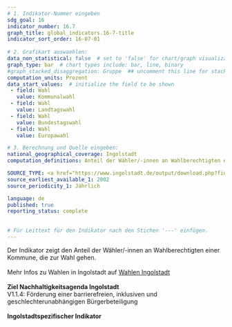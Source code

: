 ```yaml
---
# 1. Indikator-Nummer eingeben 
sdg_goal: 16 
indicator_number: 16.7
graph_title: global_indicators.16-7-title
indicator_sort_order: 16-07-01
 
# 2. Grafikart auswaehlen: 
data_non_statistical: false  # set to 'false' for chart/graph visualization 
graph_type: bar  # chart types include: bar, line, binary 
#graph_stacked_disaggregation: Gruppe  ## uncomment this line for stacked bars. eplace 'Geschlecht' with the field of aggregation. 
computation_units: Prozent
data_start_values:  # initialize the field to be shown  
 - field: Wahl 
   value: Kommunalwahl
 - field: Wahl 
   value: Landtagswahl
 - field: Wahl 
   value: Bundestagswahl
 - field: Wahl 
   value: Europawahl

# 3. Berechnung und Quelle eingeben: 
national_geographical_coverage: Ingolstadt 
computation_definitions: Anteil der Wähler/-innen an Wahlberechtigten einer Kommune, die zur Wahl gehen unterteilt nach Wahlen

SOURCE_TYPE: <a href="https://www.ingolstadt.de/output/download.php?fid=3052.3631.1.PDF">Ergebnisse Kommunalwahlen seit 1978</a>, <a href="https://www.ingolstadt.de/Rathaus/Politik/Wahlen/Landtags-Bezirkswahlen/">Ergebnisse Landtagswahlen</a>, <a href="https://www.ingolstadt.de/output/download.php?fid=3052.6201.1.PDF">Ergebnisse Bundestagswahl</a>, <a href="https://www.ingolstadt.de/Rathaus/Politik/Wahlen/Europawahl/">Ergebnisse Europawahl</a>   # data source  
source_earliest_available_1: 2002
source_periodicity_1: Jährlich

language: de   
published: true 
reporting_status: complete
 
 
# Für Leittext für den Indikator nach den Stichen '---' einfügen. 
---
```

Der Indikator zeigt den Anteil der Wähler/-innen an Wahlberechtigten einer Kommune, die zur Wahl gehen.<br>
<br>
Mehr Infos zu Wahlen in Ingolstadt auf <a href="https://www.ingolstadt.de/Rathaus/Politik/Wahlen/">Wahlen Ingolstadt</a><br>
<br>
<b>Ziel Nachhaltigkeitsagenda Ingolstadt</b><br>
V1.1.4: Förderung einer barrierefreien, inklusiven und geschlechterunabhängigen Bürgerbeteiligung<br>
<br>
<b>Ingolstadtspezifischer Indikator</b>

